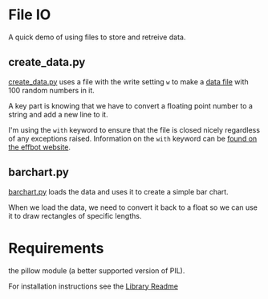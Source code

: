 # File IO

A quick demo of using files to store and retreive data.

## create_data.py

[create_data.py](create_data.py) uses a file with the write setting `w` to make a [data file](data.txt) with 100 random numbers in it.

A key part is knowing that we have to convert a floating point number to a
string and add a new line to it.

I'm using the `with` keyword to ensure that the file is closed nicely regardless
of any exceptions raised. Information on the `with` keyword can be [found on the
effbot website](http://effbot.org/zone/python-with-statement.htm).

## barchart.py

[barchart.py](barchart.py) loads the data and uses it to create a simple bar
chart.

When we load the data, we need to convert it back to a float so we can use it to
draw rectangles of specific lengths.

# Requirements 

the pillow module (a better supported version of PIL).

For installation instructions see the [Library Readme](../../README.md)

